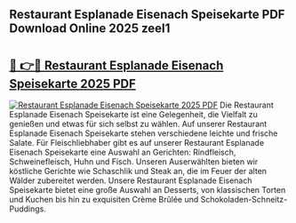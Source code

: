 ## Restaurant Esplanade Eisenach Speisekarte PDF Download Online 2025 zeeI1

# <h2><a href="http://gcbo7p.nevu.top/?p=Restaurant+Esplanade+Eisenach+Speisekarte">🔗 👉🔴 Restaurant Esplanade Eisenach Speisekarte 2025 PDF</a></h2>

[![Restaurant Esplanade Eisenach Speisekarte 2025 PDF](https://i.imgur.com/dBaPXMq.png)](http://gcbo7p.nevu.top/?p=Restaurant+Esplanade+Eisenach+Speisekarte)
Die Restaurant Esplanade Eisenach Speisekarte ist eine Gelegenheit, die Vielfalt zu genießen und etwas für sich selbst zu wählen. Auf unserer Restaurant Esplanade Eisenach Speisekarte stehen verschiedene leichte und frische Salate. Für Fleischliebhaber gibt es auf unserer Restaurant Esplanade Eisenach Speisekarte eine Auswahl an Gerichten: Rindfleisch, Schweinefleisch, Huhn und Fisch. Unseren Auserwählten bieten wir köstliche Gerichte wie Schaschlik und Steak an, die im Feuer der alten Wälder zubereitet werden. Unsere Restaurant Esplanade Eisenach Speisekarte bietet eine große Auswahl an Desserts, von klassischen Torten und Kuchen bis hin zu exquisiten Crème Brûlée und Schokoladen-Schneitz-Puddings.
